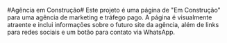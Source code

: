#Agência em Construção#
Este projeto é uma página de "Em Construção" para uma agência de marketing e tráfego pago. A página é visualmente atraente e inclui informações sobre o futuro site da agência, além de links para redes sociais e um botão para contato via WhatsApp.
